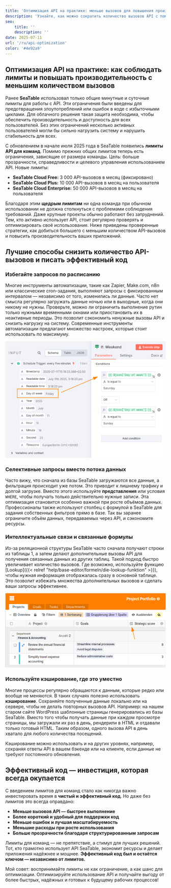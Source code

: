```yaml
---
title: 'Оптимизация API на практике: меньше вызовов для повышения производительности'
description: 'Узнайте, как можно сократить количество вызовов API с помощью интеллектуального использования API, соблюдая командные ограничения и одновременно стабильно повышая производительность своих приложений.'
seo:
    title: ''
    description: ''
date: 2025-07-11
url: '/ru/api-optimization'
color: '#4e92a9'
---
```


## Оптимизация API на практике: как соблюдать лимиты и повышать производительность с меньшим количеством вызовов

Ранее **SeaTable** использовал только общие минутные и суточные лимиты для работы с API. Эти ограничения были введены для предотвращения злоупотреблений или ошибок в коде с избыточными циклами. Для облачного решения такая защита необходима, чтобы обеспечить производительность и доступность для всех пользователей. Без этих ограничений несколько активных пользователей могли бы сильно нагрузить систему и нарушить стабильность для всех.

С обновлением в начале июля 2025 года в SeaTable появились **лимиты API для команд**. Помимо прежних общих лимитов теперь есть ограничения, зависящие от размера команды. Цель: больше прозрачности, справедливости и целевого управления использованием API. Новые лимиты:

- **SeaTable Cloud Free:** 3 000 API-вызовов в месяц (фиксировано)
- **SeaTable Cloud Plus:** 10 000 API-вызовов в месяц на пользователя
- **SeaTable Cloud Enterprise:** 50 000 API-вызовов в месяц на пользователя

Благодаря этим **щедрым лимитам** ни одна команда при обычном использовании не должна столкнуться с проблемами соблюдения требований. Даже крупные проекты обычно работают без затруднений. Тем, кто активно использует API, стоит регулярно проверять и оптимизировать своё использование. Ниже приведены проверенные стратегии, как добиться большего с меньшим количеством API-вызовов и повысить производительность ваших приложений.

## Лучшие способы снизить количество API-вызовов и писать эффективный код

### Избегайте запросов по расписанию

Многие инструменты автоматизации, такие как Zapier, Make.com, n8n или классические cron-задания, выполняют запросы с фиксированным интервалом — независимо от того, изменились ли данные. Часто нет смысла регулярно загружать данные ночью или в выходные, когда они никому не нужны. Проверьте, можно ли ограничить выполнение рутин только нужными временными окнами или приостановить их в неактивные периоды. Это позволит сэкономить ненужные вызовы API и снизить нагрузку на систему. Современные инструменты автоматизации предлагают множество настроек, которые стоит использовать по максимуму.

![Автоматизации не всегда должны работать круглосуточно](n8n-limit-schedule.png 'Это условие IF в n8n, например, приостанавливает выполнение на выходных.')

### Селективные запросы вместо потока данных

Часто вижу, что сначала из базы SeaTable загружаются все данные, а фильтрация происходит уже потом. Это приводит к лишнему трафику и долгой загрузке. Вместо этого используйте **представления** или условия `WHERE`, чтобы получать только действительно нужные записи. Эта оптимизация становится особенно важной при росте объёмов данных. Профессионалы также используют столбец с формулой в SeaTable для задания собственных фильтров прямо в базе. Так вы заранее ограничите объём данных, передаваемых через API, и сэкономите ресурсы.

### Интеллектуальные связи и связанные формулы

Из-за реляционной структуры SeaTable часто сначала получают строки из таблицы 1, а затем делают дополнительные вызовы API для получения связанных данных из других таблиц. Такой подход быстро увеличивает количество вызовов. Где возможно, используйте функцию [Lookup]({{< relref "help/base-editor/formeln/die-lookup-funktion" >}}), чтобы нужная информация отображалась сразу в основной таблице. Это позволит избежать множества дополнительных вызовов и сделать ваши запросы эффективнее.

![](use-link-formula-columns.png 'Получайте нужную информацию через lookup в основной таблице, чтобы избежать повторных вызовов API')

### Используйте кэширование, где это уместно

Многие процессы регулярно обращаются к данным, которые редко или вообще не меняются. В таких случаях полезно использовать **кэширование**. Сохраняйте полученные данные локально или на сервере, чтобы не делать повторных вызовов API. Например: на нашем старом сайте WordPress шаблонные страницы генерировались из базы SeaTable. Вместо того чтобы получать данные при каждом просмотре страницы, мы загружали их раз в день, рендерили в HTML и отдавали только готовый HTML. Таким образом, одного вызова API в день хватало для любого количества посещений.

Кэширование можно использовать и на других уровнях, например, сохраняя ответы API в вашем бэкенде или на клиенте, если данные не требуют постоянного обновления.

## Эффективный код — инвестиция, которая всегда окупается

С введением лимитов для команд стало как никогда важно инвестировать время в **чистый и эффективный код**. Но даже без лимитов это всегда оправдано:

- **Меньше вызовов API — быстрее выполнение**
- **Более короткий и удобный для поддержки код**
- **Меньше ошибок и лучшая масштабируемость**
- **Меньшие расходы при росте использования**
- **Больше прозрачности благодаря структурированным запросам**

Лимиты для команд — не препятствие, а стимул для лучших решений. Тот, кто грамотно использует API SeaTable, экономит ресурсы и делает приложения надёжнее и мощнее. **Эффективный код был и остаётся ключом — независимо от лимитов.**

Мой совет: воспринимайте лимиты не как ограничение, а как шанс для оптимизации. Оптимизируйте использование API и получайте выгоду от более быстрых, надёжных и готовых к будущему рабочих процессов!
